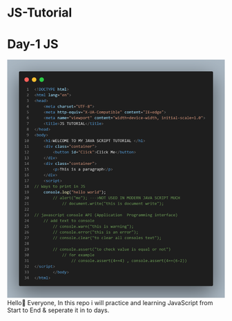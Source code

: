 # JS-Tutorial
<html>
  <head>
    <title>Code Image Day-1 </title>
    </head>
  <body>
    <h1> Day-1 JS </h1>
    <img src="https://github.com/anushpathak09/JS-Tutorial/blob/main/JS%20tutorial%20(DAY-1).png">
    </body>
  </html>
Hello👋 Everyone, In this repo i will practice and learning JavaScript from Start to End &amp; seperate it in to days. 
